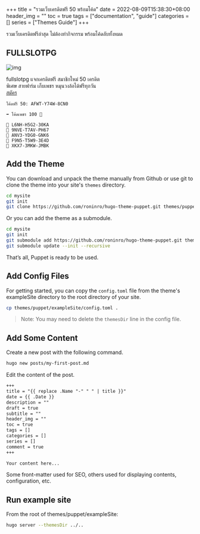 +++
title = "รวมเว็บเครดิตฟรี 50 พร้อมโค้ด"
date = 2022-08-09T15:38:30+08:00
header_img = ""
toc = true
tags = ["documentation", "guide"]
categories = []
series = ["Themes Guide"]
+++

รวมเว็บเครดิตฟรีล่าสุด ไม่ต้องทำกิจกรรม พร้อมโค้ดลับทั้งหมด

<!--more-->

## FULLSLOTPG
![img](https://fullslotpg.com/wp-content/uploads/2022/12/fullslotpg-เครดิตฟรี-1-1.jpg)  

fullslotpg แจกเครดิตฟรี สมาชิกใหม่ 50 เครดิต  
พิเศษ สายฟาร์ม เก็บเพชร หมุนวงล้อได้ฟรีทุกวัน  
 [สมัคร](https://game.fullslotpg.com/register?token=uDRo5gWYMTJPY46Q)  

```
โค้ดฟรี 50: AFWT-Y74W-8CN0  

➡️ โค้ดเพชร 100 💎  

💎 L6NH-H5G2-30KA
💎 9NVE-T7AV-PH67
💎 ANV3-YDG0-GNK6
💎 F9N5-T5W9-3E4D
💎 XKX7-3MKW-JMBK

```

## Add the Theme

You can download and unpack the theme manually from Github or use git to clone the theme into your site's `themes` directory.

```bash
cd mysite
git init
git clone https://github.com/roninro/hugo-theme-puppet.git themes/puppet
```

Or you can add the theme as a submodule.

```bash
cd mysite
git init
git submodule add https://github.com/roninro/hugo-theme-puppet.git themes/puppet
git submodule update --init --recursive
```

That’s all, Puppet is ready to be used.


## Add Config Files

For getting started, you can copy the `config.toml` file from the theme's exampleSite directory to the root directory of your site.

```bash
cp themes/puppet/exampleSite/config.toml .
```

> Note: You may need to delete the `themesDir` line in the config file.

## Add Some Content

Create a new post with the following command.

```bash
hugo new posts/my-first-post.md
```

Edit the content of the post.

```markdown
+++
title = "{{ replace .Name "-" " " | title }}"
date = {{ .Date }}
description = ""
draft = true
subtitle = ""
header_img = ""
toc = true
tags = []
categories = []
series = []
comment = true
+++

Your content here...
```

Some front-matter used for SEO, others used for displaying contents, configuration, etc.

## Run example site

From the root of themes/puppet/exampleSite:

```bash
hugo server --themesDir ../..
```
